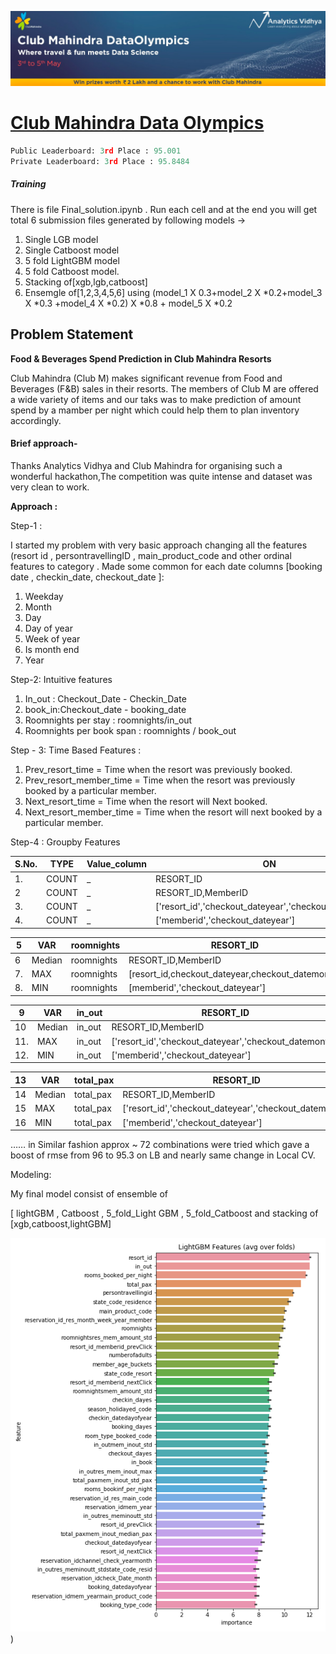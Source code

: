 
![Example Image](example.png?raw=true "Optional Title")


# [Club Mahindra Data Olympics](https://datahack.analyticsvidhya.com/contest/club-mahindra-dataolympics/)
```python
Public Leaderboard: 3rd Place : 95.001
Private Leaderboard: 3rd Place : 95.8484
```
##### Training
There is file Final_solution.ipynb . Run each cell and at the end you will get total 6 submission files generated by following models ->
1) Single LGB model
2) Single Catboost model
3) 5 fold LightGBM model 
4) 5 fold Catboost model.
5) Stacking of[xgb,lgb,catboost]
6) Ensemgle of[1,2,3,4,5,6] using 
(model_1 X 0.3+model_2 X *0.2+model_3 X *0.3 +model_4 X *0.2) X *0.8  + model_5 X *0.2
 
## Problem Statement

**Food & Beverages Spend Prediction in Club Mahindra Resorts**

Club Mahindra (Club M) makes significant revenue from Food and Beverages (F&B) sales in their resorts. The members of Club M are offered a wide variety of items and our taks was to make prediction of amount spend by a mamber per night which could help them to plan inventory accordingly.



#### Brief approach-

Thanks Analytics Vidhya and Club Mahindra for organising such a wonderful hackathon,The competition was quite intense and dataset was very clean to work.

**Approach :**

Step-1 :

I started my problem with very basic approach changing all the features (resort id , persontravellingID , main_product_code and other ordinal features to category . Made some common for each date columns [booking date , checkin_date, checkout_date ]:

1. Weekday
2. Month
3. Day
4. Day of year
5. Week of year
6. Is month end
7. Year

Step-2: Intuitive features

1. In_out : Checkout_Date - Checkin_Date
2. book_in:Checkout_date - booking_date
3. Roomnights per stay : roomnights/in_out
4. Roomnights per book span : roomnights / book_out

Step - 3: Time Based Features :

1. Prev_resort_time = Time when the resort was previously booked.
2. Prev_resort_member_time = Time when the resort was previously booked by a particular member.
3. Next_resort_time = Time when the resort will Next booked.
4. Next_resort_member_time = Time when the resort will next booked by a particular member.

Step-4 : Groupby Features

|S.No.|TYPE|Value_column|ON|
| --- | --- | --- | --- |
|1.|COUNT|_|RESORT_ID|
|2|COUNT|_|RESORT_ID,MemberID|
|3.|COUNT|_|['resort_id','checkout_dateyear','checkout_datemonth']|
|4.|COUNT|_|['memberid','checkout_dateyear']|

|5|VAR|roomnights|RESORT_ID|
| --- | --- | --- | --- |
|6|Median|roomnights|RESORT_ID,MemberID|
|7.|MAX|roomnights|[resort_id,checkout_dateyear,checkout_datemonth]|
|8.|MIN|roomnights|[memberid','checkout_dateyear']|

|9|VAR|in_out|RESORT_ID|
| --- | --- | --- | --- |
|10|Median|in_out|RESORT_ID,MemberID|
|11.|MAX|in_out|['resort_id','checkout_dateyear','checkout_datemonth']|
|12.|MIN|in_out|['memberid','checkout_dateyear']|

|13|VAR|total_pax|RESORT_ID|
| --- | --- | --- | --- |
|14|Median|total_pax|RESORT_ID,MemberID|
|15|MAX|total_pax|['resort_id','checkout_dateyear','checkout_datemonth']|
|16|MIN|total_pax|['memberid','checkout_dateyear']|

…… in Similar fashion approx ~ 72 combinations were tried which gave a boost of rmse from 96 to 95.3 on LB and nearly same change in Local CV.

Modeling:

My final model consist of ensemble of

[ lightGBM , Catboost , 5_fold_Light GBM , 5_fold_Catboost and stacking of [xgb,catboost,lightGBM]

![Example](lgbm_importances.png?raw=true "Optional Title"))

